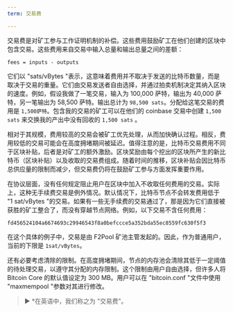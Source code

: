 ```yaml
---
term: 交易费

---
```

交易费是对矿工参与工作证明机制的补偿。这些费用鼓励矿工在他们创建的区块中包含交易。这些费用来自交易中输入总量和输出总量之间的差额：

```text
fees = inputs - outputs
```

它们以 "sats/vBytes "表示，这意味着费用并不取决于发送的比特币数量，而是取决于交易的重量。它们由交易发送者自由选择，并通过拍卖机制决定其纳入区块的速度。例如，假设我做了一笔交易，输入为 100,000 萨特，输出为 40,000 萨特，另一笔输出为 58,500 萨特。输出总计为 `98,500 sats`。分配给这笔交易的费用是 `1,500萨特`。包含我的交易的矿工可以在他们的 coinbase 交易中创建 `1,500 sats` 来交换我的产出中没有回收的 `1,500 sats` 。

相对于其规模，费用较高的交易会被矿工优先处理，从而加快确认过程。相反，费用较低的交易可能会在高度拥堵期间被延迟。值得注意的是，比特币交易费用不同于区块补贴，后者是对矿工的额外激励。区块奖励由每个挖出的区块所产生的新比特币（区块补贴）以及收取的交易费组成。随着时间的推移，区块补贴会因比特币总供应量的限制而减少，但交易费仍将在鼓励矿工参与方面发挥重要作用。

在协议层面，没有任何规定阻止用户在区块中加入不收取任何费用的交易。实际上，这种无手续费交易是例外情况。默认情况下，比特币节点不会转发费用低于 "1 sat/vBytes "的交易。如果有一些无手续费的交易通过了，那是因为它们直接被获胜的矿工整合了，而没有穿越节点网络。例如，以下交易不含任何费用：

```text
fd456524104a6674693c29946543f8a0befccce5a352bda55ec8559fc630f5f3
```

在这个具体的例子中，交易是由 F2Pool 矿池主管发起的。因此，作为普通用户，当前的下限是 `1sat/vBytes`。

还有必要考虑清除的限制。在高度拥堵期间，节点的内存池会清除其低于一定阈值的待处理交易，以遵守其分配的内存限制。这个限制由用户自由选择，但许多人将 Bitcoin Core 的默认值设定为 300 MB。用户可以在 "bitcoin.conf "文件中使用 "maxmempool "参数对其进行修改。

> ► *在英语中，我们称之为 "交易费"。